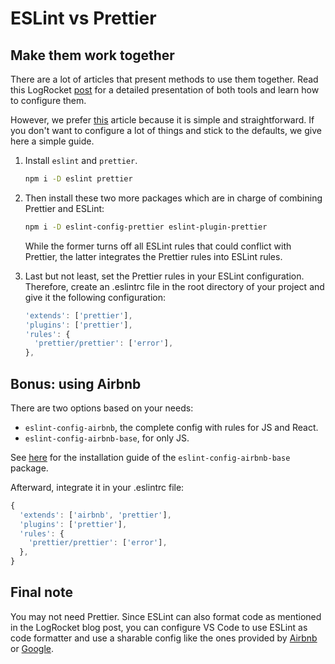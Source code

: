 # ESLint vs Prettier

## Make them work together

There are a lot of articles that present methods to use them together. Read this LogRocket
[post](https://blog.logrocket.com/using-prettier-eslint-javascript-formatting/) for a detailed
presentation of both tools and learn how to configure them.

However, we prefer [this](https://www.robinwieruch.de/prettier-eslint/) article because it is simple
and straightforward. If you don't want to configure a lot of things and stick to the defaults, we give
here a simple guide.

1. Install `eslint` and `prettier`.

    ```bash
    npm i -D eslint prettier
    ```

2. Then install these two more packages which are in charge of combining Prettier and ESLint:

    ```bash
    npm i -D eslint-config-prettier eslint-plugin-prettier
    ```

    While the former turns off all ESLint rules that could conflict with Prettier, the latter integrates the Prettier rules into ESLint rules.

3. Last but not least, set the Prettier rules in your ESLint configuration. Therefore, create an .eslintrc file in the root directory of your project and give it the following configuration:

    ```js
    'extends': ['prettier'],
    'plugins': ['prettier'],
    'rules': {
      'prettier/prettier': ['error'],
    },
    ```

## Bonus: using Airbnb

There are two options based on your needs:

- `eslint-config-airbnb`, the complete config with rules for JS and React.
- `eslint-config-airbnb-base`, for only JS.

See [here](https://www.npmjs.com/package/eslint-config-airbnb-base) for the installation guide of the `eslint-config-airbnb-base` package.

Afterward, integrate it in your .eslintrc file:

```js
{
  'extends': ['airbnb', 'prettier'],
  'plugins': ['prettier'],
  'rules': {
    'prettier/prettier': ['error'],
  },
}
```

## Final note

You may not need Prettier. Since ESLint can also format code as mentioned in the LogRocket blog post,
you can configure VS Code to use ESLint as code formatter and use a sharable config like the ones provided
by [Airbnb](https://github.com/airbnb/javascript) or [Google](https://github.com/google/eslint-config-google).
